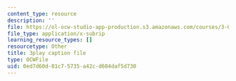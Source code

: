 ```yaml
---
content_type: resource
description: ''
file: https://ol-ocw-studio-app-production.s3.amazonaws.com/courses/3-091sc-introduction-to-solid-state-chemistry-fall-2010/0ed7d60d01c75735a42cd604daf5d730_p6isgsReWmI.vtt
file_type: application/x-subrip
learning_resource_types: []
resourcetype: Other
title: 3play caption file
type: OCWFile
uid: 0ed7d60d-01c7-5735-a42c-d604daf5d730
---
```

